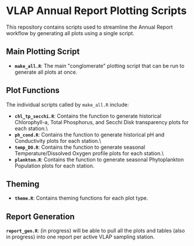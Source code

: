 # VLAP Annual Report Plotting Scripts

This repository contains scripts used to streamline the Annual Report workflow by generating all plots using a single script.

## Main Plotting Script

-   **`make_all.R`**: The main "conglomerate" plotting script that can be run to generate all plots at once.

## Plot Functions

The individual scripts called by `make_all.R` include:

-   **`chl_tp_secchi.R`**: Contains the function to generate historical Chlorophyll-a, Total Phosphorus, and Secchi Disk transparency plots for each station.\
-   **`ph_cond.R`**: Contains the function to generate historical pH and Conductivity plots for each station.\
-   **`temp_DO.R`**: Contains the function to generate seasonal Temperature/Dissolved Oxygen profile plots for each station.\
-   **`plankton.R`**: Contains the function to generate seasonal Phytoplankton Population plots for each station.

## Theming

-   **`theme.R`**: Contains theming functions for each plot type.

## Report Generation

**`report_gen.R`**: (in progress) will be able to pull all the plots and tables (also in progress) into one report per active VLAP sampling station.